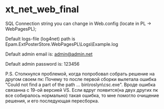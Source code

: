 # xt_net_web_final
SQL Connection string  you can change in Web.config (locate in PL -> WebPagesPL);

Default logs-file (log4net) path is Epam.ExtPosterStore.WebPagesPL\Logs\Example.log

Default admin email is: admin@admin.net

Default admin password is: 123456

P.S.
Столкнулся проблемой, когда попробовал собрать решение на другом своем пк: Почему то после первой сборки вылетала ошибка "Could not find a part of the path … bin\roslyn\csc.exe".
Вроде ошибка связанна с 19-ой версией VS. Если вдруг появится(на двух других пк все собиралось нормально) такая ошибка, то мне помогло очищение решения, и его последующая пересборка.